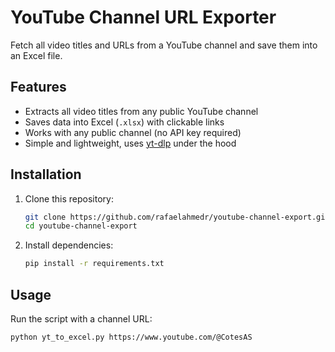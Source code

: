# YouTube Channel URL Exporter

Fetch all video titles and URLs from a YouTube channel and save them into an Excel file.

## Features
- Extracts all video titles from any public YouTube channel  
- Saves data into Excel (`.xlsx`) with clickable links  
- Works with any public channel (no API key required)  
- Simple and lightweight, uses [yt-dlp](https://github.com/yt-dlp/yt-dlp) under the hood  

## Installation

1. Clone this repository:
   ```bash
   git clone https://github.com/rafaelahmedr/youtube-channel-export.git
   cd youtube-channel-export
2. Install dependencies:
   ```bash
   pip install -r requirements.txt

## Usage

Run the script with a channel URL:

```bash
python yt_to_excel.py https://www.youtube.com/@CotesAS
